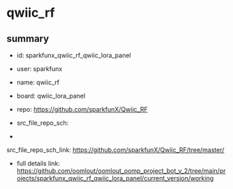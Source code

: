 # qwiic_rf
 
## summary 
* id: sparkfunx_qwiic_rf_qwiic_lora_panel
* user: sparkfunx
* name: qwiic_rf
* board: qwiic_lora_panel
* repo: https://github.com/sparkfunX/Qwiic_RF



* src_file_repo_sch: 
*
 src_file_repo_sch_link: https://github.com/sparkfunX/Qwiic_RF/tree/master/
* full details link: https://github.com/oomlout/oomlout_oomp_project_bot_v_2/tree/main/projects/sparkfunx_qwiic_rf_qwiic_lora_panel/current_version/working  







